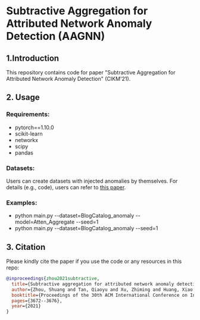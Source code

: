 # Subtractive Aggregation for Attributed Network Anomaly Detection (AAGNN)

## 1.Introduction
This repository contains code for paper "Subtractive Aggregation for Attributed Network Anomaly Detection" (CIKM'21).

## 2. Usage
### Requirements:
+ pytorch==1.10.0
+ scikit-learn
+ networkx
+ scipy
+ pandas

### Datasets:
Users can create datasets with injected anomalies by themselves. For details (e.g., code), users can refer to [this paper](https://arxiv.org/abs/2206.10071).

### Examples:
+ python main.py --dataset=BlogCatalog_anomaly --model=Atten_Aggregate --seed=1
+ python main.py --dataset=BlogCatalog_anomaly --seed=1

## 3. Citation
Please kindly cite the paper if you use the code or any resources in this repo:
```bib
@inproceedings{zhou2021subtractive,
  title={Subtractive aggregation for attributed network anomaly detection},
  author={Zhou, Shuang and Tan, Qiaoyu and Xu, Zhiming and Huang, Xiao and Chung, Fu-Lai},
  booktitle={Proceedings of the 30th ACM International Conference on Information \& Knowledge Management},
  pages={3672--3676},
  year={2021}
}
```


